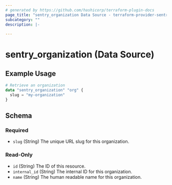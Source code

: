 ```yaml
---
# generated by https://github.com/hashicorp/terraform-plugin-docs
page_title: "sentry_organization Data Source - terraform-provider-sentry"
subcategory: ""
description: |-
  
---
```


# sentry_organization (Data Source)



## Example Usage

```terraform
# Retrieve an organization
data "sentry_organization" "org" {
  slug = "my-organization"
}
```

<!-- schema generated by tfplugindocs -->
## Schema

### Required

- `slug` (String) The unique URL slug for this organization.

### Read-Only

- `id` (String) The ID of this resource.
- `internal_id` (String) The internal ID for this organization.
- `name` (String) The human readable name for this organization.


